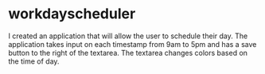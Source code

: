 # workdayscheduler
I created an application that will allow the user to schedule their day. The application takes input on each timestamp from 9am to 5pm and has a save button to the right of the textarea. The textarea changes colors based on the time of day. 
